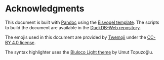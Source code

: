 # Acknowledgments

This document is built with [Pandoc](https://pandoc.org/) using the [Eisvogel template](https://github.com/Wandmalfarbe/pandoc-latex-template). The scripts to build the document are available in the [DuckDB-Web repository](https://github.com/duckdb/duckdb-web/tree/main/single-file-document).

The emojis used in this document are provided by [Twemoji](https://twemoji.twitter.com/) under the [CC-BY 4.0 license](https://creativecommons.org/licenses/by/4.0/).

The syntax highlighter uses the [Bluloco Light theme](https://github.com/uloco/theme-bluloco-light) by Umut Topuzoğlu.

